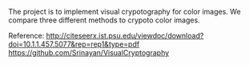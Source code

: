 The project is to implement visual crypotography for color images.
We compare three different methods to crypoto color images.

Reference:
http://citeseerx.ist.psu.edu/viewdoc/download?doi=10.1.1.457.5077&rep=rep1&type=pdf
https://github.com/Srinayan/VisualCryptography